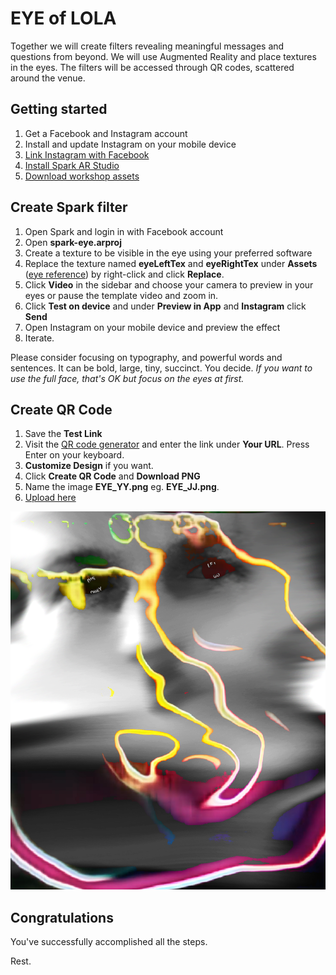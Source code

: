 # EYE of LOLA

Together we will create filters revealing meaningful messages and questions from beyond. We will use Augmented Reality and place textures in the eyes. The filters will be accessed through QR codes, scattered around the venue.

## Getting started

1. Get a Facebook and Instagram account
2. Install and update Instagram on your mobile device
3. [Link Instagram with Facebook](https://help.instagram.com/176235449218188)
4. [Install Spark AR Studio](https://sparkar.facebook.com/ar-studio/)
5. [Download workshop assets](https://github.com/nuncsociety/eye/archive/refs/heads/main.zip)

## Create Spark filter

1. Open Spark and login in with Facebook account
2. Open **spark-eye.arproj**
3. Create a texture to be visible in the eye using your preferred software
4. Replace the texture named **eyeLeftTex** and **eyeRightTex** under **Assets** ([eye reference](https://www.figma.com/file/4Fnqy5FVI8rA13gIdBGARk/Basement9)) by right-click and click **Replace**.
5. Click **Video** in the sidebar and choose your camera to preview in your eyes or pause the template video and zoom in.
6. Click **Test on device** and under **Preview in App** and **Instagram** click **Send**
7. Open Instagram on your mobile device and preview the effect
8. Iterate.

Please consider focusing on typography, and powerful words and sentences. It can be bold, large, tiny, succinct. You decide. _If you want to use the full face, that's OK but focus on the eyes at first._

## Create QR Code

1. Save the **Test Link**
2. Visit the [QR code generator](https://www.qrcode-monkey.com/) and enter the link under **Your URL**. Press Enter on your keyboard.
3. **Customize Design** if you want.
4. Click **Create QR Code** and **Download PNG**
5. Name the image **EYE_YY.png** eg. **EYE_JJ.png**.
6. [Upload here](https://bit.ly/3foQRin)

![reference](demo.png)

## Congratulations

You've successfully accomplished all the steps.

Rest.
